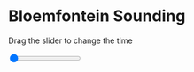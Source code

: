 <h1>Bloemfontein Sounding</h1>
<p>Drag the slider to change the time</p>

<div class="slidecontainer">
<input oninput='setImage(this)' class="slider" type="range" min="0" max="6" value="0" step="1" />
<img id='img'/>
</div>

<script>
var img = document.getElementById('img');
var img_array = ['/assets/images/skwt/skd_blm_wrfout_d01_2020-04-17_12:00:00.png',
'/assets/images/skwt/skd_blm_wrfout_d01_2020-04-17_18:00:00.png',
'/assets/images/skwt/skd_blm_wrfout_d01_2020-04-18_00:00:00.png',
'/assets/images/skwt/skd_blm_wrfout_d01_2020-04-18_06:00:00.png',
'/assets/images/skwt/skd_blm_wrfout_d01_2020-04-18_12:00:00.png',
'/assets/images/skwt/skd_blm_wrfout_d01_2020-04-18_18:00:00.png',];
function setImage(obj)
{
        var value = obj.value;
        img.src = img_array[value];

}
</script>
